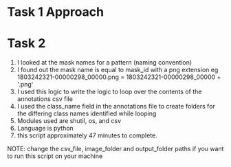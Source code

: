 # Task 1 Approach













# Task 2
1. I looked at the mask names for a pattern (naming convention)
2. I found out the mask name is equal to mask_id with a png extension
eg 1803242321-00000298_00000.png = 1803242321-00000298_00000 + '.png'
3. I used this logic to write the logic to loop over the contents of the annotations csv file
4. I used the class_name field in the annotations file to create folders for the differing class names identified while looping
5. Modules used are shutil, os, and csv
6. Language is python
7. this script approximately 47 minutes to complete.

NOTE: change the csv_file, image_folder and output_folder paths if you want to run this script on your machine
